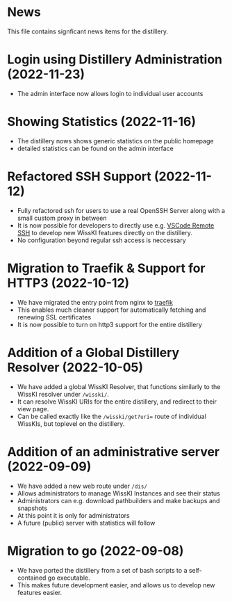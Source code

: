 # News

This file contains signficant news items for the distillery.

# Login using Distillery Administration (2022-11-23)
- The admin interface now allows login to individual user accounts

# Showing Statistics (2022-11-16)
- The distillery nows shows generic statistics on the public homepage 
- detailed statistics can be found on the admin interface

# Refactored SSH Support (2022-11-12)
- Fully refactored ssh for users to use a real OpenSSH Server along with a small custom proxy in between
- It is now possible for developers to directly use e.g. [VSCode Remote SSH](https://code.visualstudio.com/docs/remote/ssh) to develop new WissKI features directly on the distillery.
- No configuration beyond regular ssh access is neccessary

# Migration to Traefik & Support for HTTP3 (2022-10-12)
- We have migrated the entry point from nginx to [traefik](https://traefik.io/traefik/)
- This enables much cleaner support for automatically fetching and renewing SSL certificates 
- It is now possible to turn on http3 support for the entire distillery

# Addition of a Global Distillery Resolver (2022-10-05)
- We have added a global WissKI Resolver, that functions similarly to the WissKI resolver under `/wisski/`.
- It can resolve WissKI URIs for the entire distillery, and redirect to their view page.
- Can be called exactly like the `/wisski/get?uri=` route of individual WissKIs, but toplevel on the distillery.

# Addition of an administrative server (2022-09-09)
- We have added a new web route under `/dis/`
- Allows administrators to manage WissKI Instances and see their status
- Administrators can e.g. download pathbuilders and make backups and snapshots
- At this point it is only for administrators
- A future (public) server with statistics will follow

# Migration to go (2022-09-08)
- We have ported the distillery from a set of bash scripts to a self-contained go executable.
- This makes future development easier, and allows us to develop new features easier.
